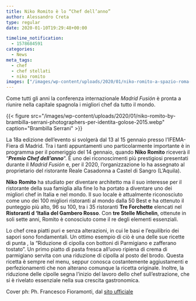 ```yaml
---
title: Niko Romito è lo “Chef dell’anno”
author: Alessandro Creta
type: regular
date: 2020-01-10T19:29:48+00:00

timeline_notification:
  - 1578684591
categories:
  - News
meta_tags:
  - chef
  - chef stellati
  - niko romito
images: ["/images/wp-content/uploads/2020/01/niko-romito-a-spazio-roma-ph.-francesco-fioramonti-1.webp"]
---
```

Come tutti gli anni la conferenza internazionale _Madrid_ _Fusión_ è pronta a riunire nella capitale spagnola i migliori chef da tutto il mondo.


{{< figure src="/images/wp-content/uploads/2020/01/niko-romito-by-brambilla-serrani-photographers-per-identita-golose-2015.webp" caption="Brambilla Serrani" >}}


La 18a edizione dell&#8217;evento si svolgerà dal 13 al 15 gennaio presso l&#8217;IFEMA-Fiera di Madrid. Tra i tanti appuntamenti uno particolarmente importante è in programma per il pomeriggio del 14 gennaio, quando **Niko Romito** riceverà il &#8220;**_Premio Chef dell&#8217;anno_**&#8220;. È uno dei riconoscimenti più prestigiosi presentati durante il _Madrid Fusión_ e, per il 2020, l&#8217;organizzazione lo ha assegnato al proprietario del ristorante Reale Casadonna a Castel di Sangro (L&#8217;Aquila). 

**Niko** **Romito** ha studiato per diventare architetto ma il suo interesse per il ristorante della sua famiglia alla fine lo ha portato a diventare uno dei migliori chef in Italia e nel mondo. Il suo locale è attualmente riconosciuto come uno dei 100 migliori ristoranti al mondo dalla 50 Best e ha ottenuto il punteggio più alto, 96 su 100, tra i 35 ristoranti **Tre Forchette** elencati nel **Ristoranti d &#8216;Italia del Gambero Rosso**. Con **tre Stelle Michelin**, ottenute in soli sette anni, Romito è conosciuto come il re degli elementi essenziali. 

Lo chef crea piatti puri e senza alterazioni, in cui le basi e l&#8217;equilibrio dei sapori sono fondamentali. Un ottimo esempio di ciò è una delle sue ricette di punta , la &#8220;Riduzione di cipolla con bottoni di Parmigiano e zafferano tostato&#8221;. Un primo piatto di pasta fresca all&#8217;uovo ripiena di crema di parmigiano servita con una riduzione di cipolla al posto del brodo. Questa ricetta è sempre nel menu, seppur conosca costantemente aggiustamenti e perfezionamenti che non alterano comunque la ricetta originale. Inoltre, la riduzione delle cipolle segna l&#8217;inizio del lavoro dello chef sull&#8217;estrazione, che si è rivelato essenziale nella sua crescita gastronomica.

Cover ph: Ph. Francesco Fioramonti, dal [sito ufficiale][1]

 [1]: https://www.nikoromito.com/